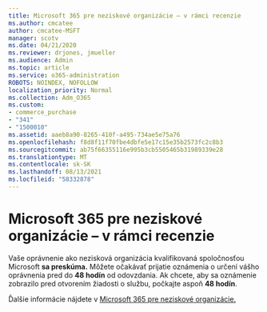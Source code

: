 ```yaml
---
title: Microsoft 365 pre neziskové organizácie – v rámci recenzie
ms.author: cmcatee
author: cmcatee-MSFT
manager: scotv
ms.date: 04/21/2020
ms.reviewer: drjones, jmueller
ms.audience: Admin
ms.topic: article
ms.service: o365-administration
ROBOTS: NOINDEX, NOFOLLOW
localization_priority: Normal
ms.collection: Adm_O365
ms.custom:
- commerce_purchase
- "341"
- "1500010"
ms.assetid: aaeb8a90-8265-410f-a495-734ae5e75a76
ms.openlocfilehash: f8d8f11f70fbe4dbfe5e17c15e35b2573fc2c8b3
ms.sourcegitcommit: ab75f66355116e995b3cb5505465b31989339e28
ms.translationtype: MT
ms.contentlocale: sk-SK
ms.lasthandoff: 08/13/2021
ms.locfileid: "58332878"
---
```

# <a name="microsoft-365-for-nonprofits---under-review"></a>Microsoft 365 pre neziskové organizácie – v rámci recenzie

Vaše oprávnenie ako nezisková organizácia kvalifikovaná spoločnosťou Microsoft **sa preskúma.** Môžete očakávať prijatie oznámenia o určení vášho oprávnenia pred do **48 hodín** od odovzdania. Ak chcete, aby sa oznámenie zobrazilo pred otvorením žiadosti o službu, počkajte aspoň **48 hodín**. 

Ďalšie informácie nájdete v [Microsoft 365 pre neziskové organizácie.](https://www.microsoft.com/nonprofits/microsoft-365) 
